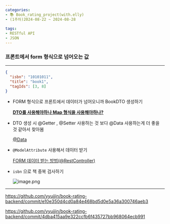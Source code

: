 ```yaml
---
categories:
- 📚 Book_rating_project(with.elly)
- (1주차)2024-08-22 ~ 2024-08-28
  
tags:
- RESTful API
- JSON
---
```


### **프론트에서 form 형식으로 넘어오는 값**

---

```json
{
  "isbn": "10101011",
  "title": "book1",
  "tagIds": [3, 8]
}
```

- FORM 형식으로 프론트에서 데이터가 넘어오니까 BookDTO 생성하기
    
    [**DTO를 사용해야하나 Map 형식을 사용해야하나?**](/_posts/2024-08-28-@RequestBody와%20@RequestParam.md) 
    
- DTO 생성 시 @Getter , @Setter 사용하는 것 보다 @Data 사용하는게 더 좋을 것 같아서 찾아봄
    
    [@Data](https://www.notion.so/Data-17dad28876864e9da7a8f6ea69add57e?pvs=21) 
    
- `@ModelAttribute` 사용해서 데이터 받기
    
    [FORM 데이터 받는 방법(@RestController)](https://www.notion.so/FORM-RestController-1002da6a10604074891a395b48cb0e11?pvs=21) 
    

- `isbn` 으로 책 중복 검사하기
    
    
    ![image.png](/assets/img/TIL/)
    

---

https://github.com/yyujjin/book-rating-backend/commit/e10e350d4cd0a84e468bd5d0e5a36a300746aeb3

https://github.com/yyujjin/book-rating-backend/commit/4dba415aa9e322ccfb6f435727bb968064ecb991
